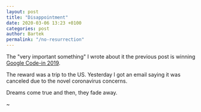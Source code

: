 ```yaml
---
layout: post
title: "Disappointment"
date: 2020-03-06 13:23 +0100
categories: post
author: Bartek
permalink: "/no-resurrection"
---
```


The "very important something" I wrote about it the previous post is winning
[Google Code-in 2019](https://codein.withgoogle.com/).

The reward was a trip to the US. Yesterday I got an email saying it was canceled
due to the novel coronavirus concerns.

Dreams come true and then, they fade away.

~

